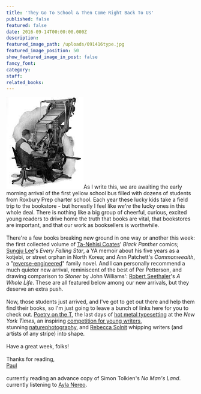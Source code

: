 ```yaml
---
title: 'They Go To School & Then Come Right Back To Us'
published: false
featured: false
date: 2016-09-14T00:00:00.000Z
description:
featured_image_path: /uploads/091416type.jpg
featured_image_position: 50
show_featured_image_in_post: false
fancy_font:
category:
staff:
related_books:
---
```



![](/uploads/versions/091416type---x----206-246x---.jpg)As I write this, we are awaiting the early morning arrival of the first yellow school bus filled with dozens of students from Roxbury Prep charter school. Each year these lucky kids take a field trip to the bookstore - but honestly I feel like&nbsp;*we're*&nbsp;the lucky ones in this whole deal. There is nothing like a big group of cheerful, curious, excited young readers to drive home the truth that books are vital, that bookstores are important, and that our work as booksellers is worthwhile.&nbsp;
<br>
<br>There're a few books breaking new ground in one way or another this week: the first collected volume of [Ta-Nehisi Coates](http://www.theatlantic.com/magazine/archive/2016/04/the-return-of-the-black-panther/471516/)'&nbsp;*Black Panther*&nbsp;comics; [Sungju Lee](https://www.kirkusreviews.com/book-reviews/sungju-lee/every-falling-star/)'s&nbsp;*Every Falling Star*, a YA memoir about his five years as a kotjebi, or street orphan in North Korea; and Ann Patchett's&nbsp;*Commonwealth*, a "[reverse-engineered](http://flavorwire.com/589254/reverse-engineering-the-family-novel-patchetts-commonwealth)" family novel. And I can personally recommend a much quieter new arrival, reminiscent of the best of Per Petterson, and drawing comparison to&nbsp;*Stoner*&nbsp;by John Williams': [Robert Seethaler](http://www.irishtimes.com/culture/books/a-whole-life-by-robert-seethaler-one-man-endures-one-day-at-a-time-1.2394527)'s&nbsp;*A Whole Life*. These are all featured below among our new arrivals, but they deserve an extra push.
<br>
<br>Now, those students just arrived, and I've got to get out there and help them find their books, so I'm just going to leave a bunch of links here for you to check out. [Poetry on the T](http://www.masspoetry.org/poetryonthet), the last days of [hot metal typesetting](http://www.thisiscolossal.com/2016/09/a-fascinating-film-about-the-last-day-of-hot-metal-typesetting-at-the-new-york-times/) at the&nbsp;*New York Times*, an inspiring [competition for young writers](http://learn.hmhco.com/hmhsparkamind), stunning&nbsp;[nature](__notset__)[photography](https://www.bwpawards.org/), and&nbsp;[Rebecca Solnit](http://lithub.com/how-to-be-a-writer-10-tips-from-rebecca-solnit/)&nbsp;whipping writers (and artists of any stripe) into shape.
<br>
<br>Have a great week, folks!&nbsp;
<br>
<br>Thanks for reading,
<br>[Paul](http://www.ptpainter.com/)
<br>
<br>currently reading an advance copy of Simon Tolkien's&nbsp;*No Man's Land*.
<br>currently listening to&nbsp;[Ayla Nereo](http://aylanereo.bandcamp.com/track/waves).